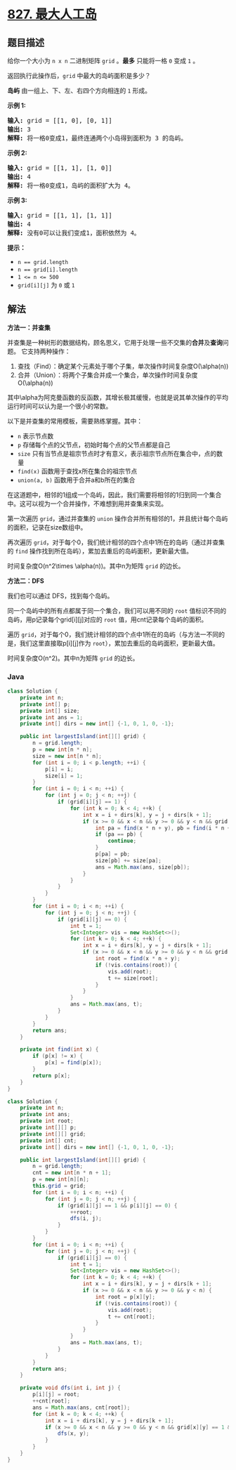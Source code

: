 # [827. 最大人工岛](https://leetcode.cn/problems/making-a-large-island)

## 题目描述

<p>给你一个大小为 <code>n x n</code> 二进制矩阵 <code>grid</code> 。<strong>最多</strong> 只能将一格 <code>0</code> 变成 <code>1</code> 。</p>

<p>返回执行此操作后，<code>grid</code> 中最大的岛屿面积是多少？</p>

<p><strong>岛屿</strong> 由一组上、下、左、右四个方向相连的 <code>1</code> 形成。</p>



<p><strong>示例 1:</strong></p>

<pre>
<strong>输入: </strong>grid = [[1, 0], [0, 1]]
<strong>输出:</strong> 3
<strong>解释:</strong> 将一格0变成1，最终连通两个小岛得到面积为 3 的岛屿。
</pre>

<p><strong>示例 2:</strong></p>

<pre>
<strong>输入: </strong>grid =<strong> </strong>[[1, 1], [1, 0]]
<strong>输出:</strong> 4
<strong>解释:</strong> 将一格0变成1，岛屿的面积扩大为 4。</pre>

<p><strong>示例 3:</strong></p>

<pre>
<strong>输入: </strong>grid = [[1, 1], [1, 1]]
<strong>输出:</strong> 4
<strong>解释:</strong> 没有0可以让我们变成1，面积依然为 4。</pre>



<p><strong>提示：</strong></p>

<ul>
	<li><code>n == grid.length</code></li>
	<li><code>n == grid[i].length</code></li>
	<li><code>1 <= n <= 500</code></li>
	<li><code>grid[i][j]</code> 为 <code>0</code> 或 <code>1</code></li>
</ul>

## 解法

**方法一：并查集**

并查集是一种树形的数据结构，顾名思义，它用于处理一些不交集的**合并**及**查询**问题。 它支持两种操作：

1. 查找（Find）：确定某个元素处于哪个子集，单次操作时间复杂度O(\alpha(n))
1. 合并（Union）：将两个子集合并成一个集合，单次操作时间复杂度O(\alpha(n))

其中\alpha为阿克曼函数的反函数，其增长极其缓慢，也就是说其单次操作的平均运行时间可以认为是一个很小的常数。

以下是并查集的常用模板，需要熟练掌握。其中：

-   `n` 表示节点数
-   `p` 存储每个点的父节点，初始时每个点的父节点都是自己
-   `size` 只有当节点是祖宗节点时才有意义，表示祖宗节点所在集合中，点的数量
-   `find(x)` 函数用于查找x所在集合的祖宗节点
-   `union(a, b)` 函数用于合并a和b所在的集合

在这道题中，相邻的1组成一个岛屿，因此，我们需要将相邻的1归到同一个集合中。这可以视为一个合并操作，不难想到用并查集来实现。

第一次遍历 `grid`，通过并查集的 `union` 操作合并所有相邻的1，并且统计每个岛屿的面积，记录在size数组中。

再次遍历 `grid`，对于每个0，我们统计相邻的四个点中1所在的岛屿（通过并查集的 `find` 操作找到所在岛屿），累加去重后的岛屿面积，更新最大值。

时间复杂度O(n^2\times \alpha(n))。其中n为矩阵 `grid` 的边长。

**方法二：DFS**

我们也可以通过 DFS，找到每个岛屿。

同一个岛屿中的所有点都属于同一个集合，我们可以用不同的 `root` 值标识不同的岛屿，用p记录每个grid[i][j]对应的 `root` 值，用cnt记录每个岛屿的面积。

遍历 `grid`，对于每个0，我们统计相邻的四个点中1所在的岛屿（与方法一不同的是，我们这里直接取p[i][j]作为 `root`），累加去重后的岛屿面积，更新最大值。

时间复杂度O(n^2)。其中n为矩阵 `grid` 的边长。

### **Java**

```java
class Solution {
    private int n;
    private int[] p;
    private int[] size;
    private int ans = 1;
    private int[] dirs = new int[] {-1, 0, 1, 0, -1};

    public int largestIsland(int[][] grid) {
        n = grid.length;
        p = new int[n * n];
        size = new int[n * n];
        for (int i = 0; i < p.length; ++i) {
            p[i] = i;
            size[i] = 1;
        }
        for (int i = 0; i < n; ++i) {
            for (int j = 0; j < n; ++j) {
                if (grid[i][j] == 1) {
                    for (int k = 0; k < 4; ++k) {
                        int x = i + dirs[k], y = j + dirs[k + 1];
                        if (x >= 0 && x < n && y >= 0 && y < n && grid[x][y] == 1) {
                            int pa = find(x * n + y), pb = find(i * n + j);
                            if (pa == pb) {
                                continue;
                            }
                            p[pa] = pb;
                            size[pb] += size[pa];
                            ans = Math.max(ans, size[pb]);
                        }
                    }
                }
            }
        }
        for (int i = 0; i < n; ++i) {
            for (int j = 0; j < n; ++j) {
                if (grid[i][j] == 0) {
                    int t = 1;
                    Set<Integer> vis = new HashSet<>();
                    for (int k = 0; k < 4; ++k) {
                        int x = i + dirs[k], y = j + dirs[k + 1];
                        if (x >= 0 && x < n && y >= 0 && y < n && grid[x][y] == 1) {
                            int root = find(x * n + y);
                            if (!vis.contains(root)) {
                                vis.add(root);
                                t += size[root];
                            }
                        }
                    }
                    ans = Math.max(ans, t);
                }
            }
        }
        return ans;
    }

    private int find(int x) {
        if (p[x] != x) {
            p[x] = find(p[x]);
        }
        return p[x];
    }
}
```

```java
class Solution {
    private int n;
    private int ans;
    private int root;
    private int[][] p;
    private int[][] grid;
    private int[] cnt;
    private int[] dirs = new int[] {-1, 0, 1, 0, -1};

    public int largestIsland(int[][] grid) {
        n = grid.length;
        cnt = new int[n * n + 1];
        p = new int[n][n];
        this.grid = grid;
        for (int i = 0; i < n; ++i) {
            for (int j = 0; j < n; ++j) {
                if (grid[i][j] == 1 && p[i][j] == 0) {
                    ++root;
                    dfs(i, j);
                }
            }
        }
        for (int i = 0; i < n; ++i) {
            for (int j = 0; j < n; ++j) {
                if (grid[i][j] == 0) {
                    int t = 1;
                    Set<Integer> vis = new HashSet<>();
                    for (int k = 0; k < 4; ++k) {
                        int x = i + dirs[k], y = j + dirs[k + 1];
                        if (x >= 0 && x < n && y >= 0 && y < n) {
                            int root = p[x][y];
                            if (!vis.contains(root)) {
                                vis.add(root);
                                t += cnt[root];
                            }
                        }
                    }
                    ans = Math.max(ans, t);
                }
            }
        }
        return ans;
    }

    private void dfs(int i, int j) {
        p[i][j] = root;
        ++cnt[root];
        ans = Math.max(ans, cnt[root]);
        for (int k = 0; k < 4; ++k) {
            int x = i + dirs[k], y = j + dirs[k + 1];
            if (x >= 0 && x < n && y >= 0 && y < n && grid[x][y] == 1 && p[x][y] == 0) {
                dfs(x, y);
            }
        }
    }
}
```
